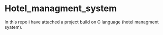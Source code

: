 # Hotel_managment_system
In this repo i have attached a project build on C language (hotel managment syatem).
